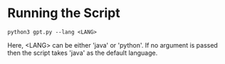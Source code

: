 # Running the Script

```
python3 gpt.py --lang <LANG>
```

Here, \<LANG\> can be either 'java' or 'python'. If no argument is passed then the script takes 'java' as the default language.
